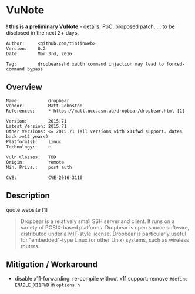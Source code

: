 VuNote
============

**! this is a preliminary VuNote** - details, PoC, proposed patch, ... to be disclosed in the next 2+ days.

	Author:		<github.com/tintinweb>
	Version: 	0.2
	Date: 		Mar 3rd, 2016
	
	Tag:		dropbearsshd xauth command injection may lead to forced-command bypass

Overview
--------

	Name:			dropbear
	Vendor:			Matt Johnston
	References:		* https://matt.ucc.asn.au/dropbear/dropbear.html [1]
	
	Version:		2015.71
	Latest Version:	2015.71
	Other Versions:	<= 2015.71 (all versions with x11fwd support. dates back >=12 years)
	Platform(s):	linux
	Technology:		c

	Vuln Classes:	TBD
	Origin:			remote
	Min. Privs.:	post auth

	CVE:			CVE-2016-3116



Description
---------

quote website [1]

>Dropbear is a relatively small SSH server and client. It runs on a variety of POSIX-based platforms. Dropbear is open source software, distributed under a MIT-style license. Dropbear is particularly useful for "embedded"-type Linux (or other Unix) systems, such as wireless routers.


Mitigation / Workaround
------------------------

* disable x11-forwarding: re-compile without x11 support: remove `#define ENABLE_X11FWD` in `options.h` 